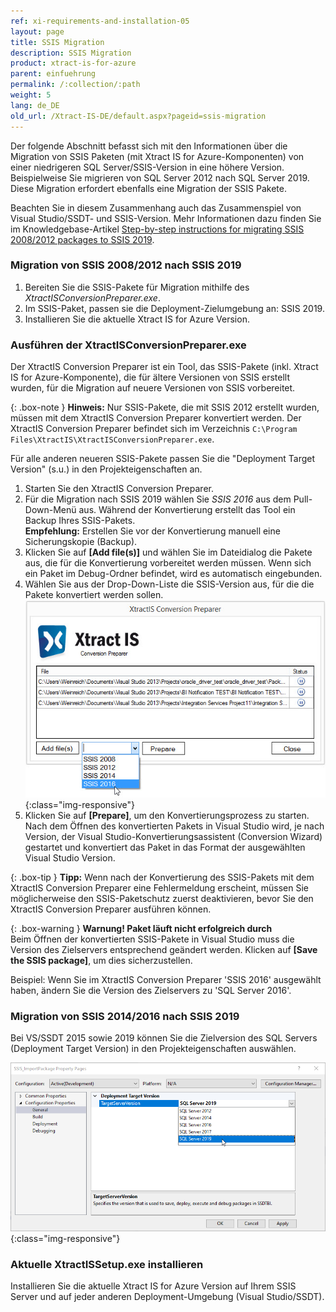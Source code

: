 ```yaml
---
ref: xi-requirements-and-installation-05
layout: page
title: SSIS Migration
description: SSIS Migration
product: xtract-is-for-azure
parent: einfuehrung
permalink: /:collection/:path
weight: 5
lang: de_DE
old_url: /Xtract-IS-DE/default.aspx?pageid=ssis-migration
---
```


Der folgende Abschnitt befasst sich mit den Informationen über die Migration von SSIS Paketen (mit Xtract IS for Azure-Komponenten) von einer niedrigeren SQL Server/SSIS-Version in eine höhere Version. 
Beispielweise Sie migrieren von SQL Server 2012 nach SQL Server 2019. Diese Migration erfordert ebenfalls eine Migration der SSIS Pakete.

Beachten Sie in diesem Zusammenhang auch das Zusammenspiel von Visual Studio/SSDT- und SSIS-Version. Mehr Informationen dazu finden Sie im Knowledgebase-Artikel [Step-by-step instructions for migrating SSIS 2008/2012 packages to SSIS 2019](https://kb.theobald-software.com/xtract-is/step-by-step-ssis-migration).

### Migration von SSIS 2008/2012 nach SSIS 2019
1.  Bereiten Sie die SSIS-Pakete für Migration mithilfe des *XtractISConversionPreparer.exe*.
2.  Im SSIS-Paket, passen sie die Deployment-Zielumgebung an: SSIS 2019.
3.  Installieren Sie die aktuelle Xtract IS for Azure Version.

### Ausführen der XtractISConversionPreparer.exe
Der XtractIS Conversion Preparer ist ein Tool, das SSIS-Pakete (inkl. Xtract IS for Azure-Komponente), die für ältere Versionen von SSIS erstellt wurden, für die Migration auf neuere Versionen von SSIS vorbereitet. 


{: .box-note }
**Hinweis:** Nur SSIS-Pakete, die mit SSIS 2012 erstellt wurden, müssen mit dem XtractIS Conversion Preparer konvertiert werden.  Der XtractIS Conversion Preparer befindet sich im Verzeichnis `C:\Program Files\XtractIS\XtractISConversionPreparer.exe`. 


Für alle anderen neueren SSIS-Pakete passen Sie die "Deployment Target Version" (s.u.) in den Projekteigenschaften an. <br>


1. Starten Sie den XtractIS Conversion Preparer.
2. Für die Migration nach SSIS 2019 wählen Sie *SSIS 2016* aus dem Pull-Down-Menü aus.
Während der Konvertierung erstellt das Tool ein Backup Ihres SSIS-Pakets. <br>
**Empfehlung:** Erstellen Sie vor der Konvertierung manuell eine Sicherungskopie (Backup).
3. Klicken Sie auf **[Add file(s)]** und wählen Sie im Dateidialog die Pakete aus, die für die Konvertierung vorbereitet werden müssen.
Wenn sich ein Paket im Debug-Ordner befindet, wird es automatisch eingebunden. 
4. Wählen Sie aus der Drop-Down-Liste die SSIS-Version aus, für die die Pakete konvertiert werden sollen.
![XIS_ConversionPreparer_2016](/img/content/XIS_ConversionPreparer_2016.png){:class="img-responsive"}
5. Klicken Sie auf **[Prepare]**, um den Konvertierungsprozess zu starten.<br>
Nach dem Öffnen des konvertierten Pakets in Visual Studio wird, je nach Version, 
der Visual Studio-Konvertierungsassistent (Conversion Wizard) gestartet und konvertiert das Paket in das Format der ausgewählten Visual Studio Version.

{: .box-tip }
**Tipp:** Wenn nach der Konvertierung des SSIS-Pakets mit dem XtractIS Conversion Preparer eine Fehlermeldung erscheint, 
müssen Sie möglicherweise den SSIS-Paketschutz zuerst deaktivieren, bevor Sie den XtractIS Conversion Preparer ausführen können.<br>

{: .box-warning }
**Warnung! Paket läuft nicht erfolgreich durch**<br> 
Beim Öffnen der konvertierten SSIS-Pakete in Visual Studio muss die Version des Zielservers entsprechend geändert werden.
Klicken auf **[Save the SSIS package]**, um dies sicherzustellen.


Beispiel: Wenn Sie im XtractIS Conversion Preparer 'SSIS 2016' ausgewählt haben, ändern Sie die Version des Zielservers zu 'SQL Server 2016'. 


### Migration von SSIS 2014/2016 nach SSIS 2019
Bei VS/SSDT 2015 sowie 2019 können Sie die Zielversion des SQL Servers (Deployment Target Version) in den Projekteigenschaften auswählen.

![VS-Deployment-Target](/img/content/VS_Deployment_Target.png){:class="img-responsive"}

### Aktuelle XtractISSetup.exe installieren
Installieren Sie die aktuelle Xtract IS for Azure Version auf Ihrem SSIS Server und auf jeder anderen Deployment-Umgebung (Visual Studio/SSDT).
